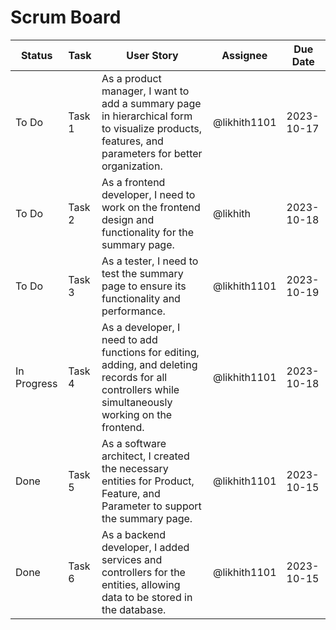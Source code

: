 # Scrum Board

| Status        | Task   | User Story                                             | Assignee       | Due Date   |
|---------------|------- |------------------------------------------------------ | -------------- | ----------  |
| To Do         | Task 1 | As a product manager, I want to add a summary page in hierarchical form to visualize products, features, and parameters for better organization. | @likhith1101 | 2023-10-17  |
| To Do         | Task 2 | As a frontend developer, I need to work on the frontend design and functionality for the summary page. | @likhith      | 2023-10-18  |
| To Do         | Task 3 | As a tester, I need to test the summary page to ensure its functionality and performance. | @likhith1101      | 2023-10-19  |
| In Progress   | Task 4 | As a developer, I need to add functions for editing, adding, and deleting records for all controllers while simultaneously working on the frontend. | @likhith1101 | 2023-10-18  |
| Done          | Task 5 | As a software architect, I created the necessary entities for Product, Feature, and Parameter to support the summary page. | @likhith1101 | 2023-10-15  |
| Done          | Task 6 | As a backend developer, I added services and controllers for the entities, allowing data to be stored in the database. | @likhith1101 | 2023-10-15  |
